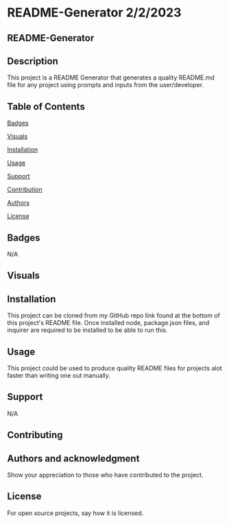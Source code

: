 # README-Generator 2/2/2023

## README-Generator

## Description
This project is a README Generator that generates a quality README.md file for any project using prompts and inputs from the user/developer.

## Table of Contents
[Badges](#badges)

[Visuals](#visuals)

[Installation](#installation)

[Usage](#usage)

[Support](#support)

[Contribution](#contribution)

[Authors](#authors)

[License](#license)  

<a name="badges"/>

## Badges
N/A

<a name="visuals"/>

## Visuals

<a name="installation"/>

## Installation
This project can be cloned from my GitHub repo link found at the bottom of this project's README file. Once installed node, package.json files, and inquirer are required to be installed to be able to run this.

<a name="usage"/>

## Usage
This project could be used to produce quality README files for projects alot faster than writing one out manually.

<a name="support"/>

## Support
N/A

<a name="contribution"/>

## Contributing

<a name="authors"/>

## Authors and acknowledgment
Show your appreciation to those who have contributed to the project.

<a name="license"/>

## License
For open source projects, say how it is licensed.
